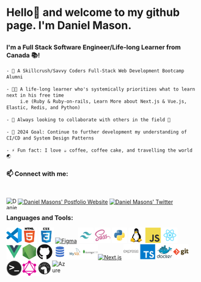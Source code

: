 ### <h1>Hello👋 and welcome to my github page. I'm Daniel Mason.</h1> 

## <h3>I'm a Full Stack Software Engineer/Life-long Learner from Canada 📚!</h3>
 
    - 🌱 A Skillcrush/Savvy Coders Full-Stack Web Development Bootcamp Alumni

    - 👨‍💻 A life-long learner who's systemically prioritizes what to learn next in his free time 
         i.e (Ruby & Ruby-on-rails, Learn More about Next.js & Vue.js, Elastic, Redis, and Python)

    - 👯 Always looking to collaborate with others in the field 📡

    - 🥅 2024 Goal: Continue to further development my understanding of CI/CD and System Design Patterns

    - ⚡ Fun fact: I love ☕ coffee, coffee cake, and travelling the world 🌏

### <h3 align="left">📫 Connect with me:</h3>
<br/>
<p align="left">
<a href="https://www.daniel-mason.dev/" target="blank"><img height="30" width="30" align="center" alt="Daniel Masons' Postfolio Website" src="https://www.daniel-mason.dev/_next/image?url=%2FdanMason.png&w=96&q=75" /></a>
<a href="https://twitter.com/dusmass" target="blank"><img height="30" width="30" align="center" alt="Daniel Masons' Twitter" src="https://cdn.jsdelivr.net/npm/simple-icons@v13/icons/x.svg" /></a>
<a href="https://www.linkedin.com/in/daniel-mason-b21675174/" target="blank"><img align="left" src="https://unpkg.com/simple-icons@v13/icons/linkedin.svg" alt="Daniel Masons' LinkedIn" height="30" width="30" /></a>
</p>

### <h3 align="left">Languages and Tools:</h3>
<p align="left">
<a href="https://code.visualstudio.com/" target="_blank" rel="noreferrer"><img align="left" alt="Visual Studio Code" width="40" height="40" src="https://raw.githubusercontent.com/github/explore/80688e429a7d4ef2fca1e82350fe8e3517d3494d/topics/visual-studio-code/visual-studio-code.png" /></a>
<a href="https://www.w3.org/html/" target="_blank" rel="noreferrer"><img src="https://raw.githubusercontent.com/github/explore/80688e429a7d4ef2fca1e82350fe8e3517d3494d/topics/html/html.png" alt="HTML5" width="40" height="40"/></a>
<a href="https://www.w3schools.com/css/" target="_blank" rel="noreferrer"><img src="https://raw.githubusercontent.com/github/explore/80688e429a7d4ef2fca1e82350fe8e3517d3494d/topics/css/css.png" alt="CSS3" width="40" height="40"/></a>
<a href="https://www.figma.com/" target="_blank" rel="noreferrer"><img src="https://unpkg.com/simple-icons@v13/icons/figma.svg" alt="Figma" width="40" height="40"/></a> 
<a href="https://tailwindcss.com/" target="_blank" rel="noreferrer"><img src="https://raw.githubusercontent.com/github/explore/80688e429a7d4ef2fca1e82350fe8e3517d3494d/topics/tailwind/tailwind.png" alt="Tailwind CSS" width="40" height="40"/></a> 
<a href="https://sass-lang.com/" target="_blank" rel="noreferrer"><img alt="SASS" width="40" height="40" src="https://raw.githubusercontent.com/github/explore/80688e429a7d4ef2fca1e82350fe8e3517d3494d/topics/sass/sass.png"/></a>
<a href="https://www.python.org" target="_blank" rel="noreferrer"><img src="https://raw.githubusercontent.com/github/explore/80688e429a7d4ef2fca1e82350fe8e3517d3494d/topics/python/python.png" alt="python" width="40" height="40"/></a> 
<a href="https://www.linux.org/" target="_blank" rel="noreferrer"><img src="https://raw.githubusercontent.com/github/explore/80688e429a7d4ef2fca1e82350fe8e3517d3494d/topics/linux/linux.png" alt="linux" width="40" height="40"/></a> 
<a href="https://developer.mozilla.org/en-US/docs/Web/JavaScript" target="_blank" rel="noreferrer"><img src="https://raw.githubusercontent.com/github/explore/80688e429a7d4ef2fca1e82350fe8e3517d3494d/topics/javascript/javascript.png" alt="javascript" width="40" height="40"/></a> 
<a href="https://reactjs.org/" target="_blank" rel="noreferrer"><img src="https://raw.githubusercontent.com/github/explore/80688e429a7d4ef2fca1e82350fe8e3517d3494d/topics/react/react.png" alt="react" width="40" height="40"/></a>
<a href="https://nextjs.org/" target="_blank" rel="noreferrer"><img src="https://simpleicons.org/icons/nextdotjs.svg" alt="Next.js" width="40" height="40"/></a> 
<a href="https://vuejs.org/" target="_blank" rel="noreferrer"><img align="left" alt="Vue" width="40" height="40" src="https://raw.githubusercontent.com/github/explore/80688e429a7d4ef2fca1e82350fe8e3517d3494d/topics/vue/vue.png" /></a>
<a href="https://nodejs.org" target="_blank" rel="noreferrer"><img align="left" alt="Node.js" width="40" height="40" src="https://raw.githubusercontent.com/github/explore/80688e429a7d4ef2fca1e82350fe8e3517d3494d/topics/nodejs/nodejs.png" /></a>
<a href="https://expressjs.com" target="_blank" rel="noreferrer"><img src="https://raw.githubusercontent.com/devicons/devicon/master/icons/express/express-original-wordmark.svg" alt="express" width="40" height="40"/></a> 
<a href="https://www.typescriptlang.org/" target="_blank" rel="noreferrer"><img src="https://raw.githubusercontent.com/devicons/devicon/master/icons/typescript/typescript-original.svg" alt="typescript" width="40" height="40"/></a> 
<a href="https://www.docker.com/" target="_blank" rel="noreferrer"><img src="https://raw.githubusercontent.com/devicons/devicon/master/icons/docker/docker-original-wordmark.svg" alt="docker" width="40" height="40"/></a> 
<a href="https://github.com/" target="_blank" rel="noreferrer"><img align="left" alt="GitHub" width="40" height="40" src="https://raw.githubusercontent.com/github/explore/78df643247d429f6cc873026c0622819ad797942/topics/github/github.png" /></a>
<a href="https://git-scm.com/" target="_blank" rel="noreferrer"><img src="https://raw.githubusercontent.com/github/explore/80688e429a7d4ef2fca1e82350fe8e3517d3494d/topics/git/git.png" alt="Git" width="40" height="40"/></a>
<a href="https://www.w3schools.com/sql/" target="_blank" rel="noreferrer"><img align="left" alt="SQL" width="40" height="40" src="https://raw.githubusercontent.com/github/explore/80688e429a7d4ef2fca1e82350fe8e3517d3494d/topics/sql/sql.png" /></a>
<a href="https://www.mysql.com/" target="_blank" rel="noreferrer"><img align="left" alt="MySQL" width="40" height="40" src="https://raw.githubusercontent.com/github/explore/80688e429a7d4ef2fca1e82350fe8e3517d3494d/topics/mysql/mysql.png"/></a>
<a href="https://www.mongodb.com/" target="_blank" rel="noreferrer"><img align="left" alt="MongoDB" width="40" height="40" src="https://raw.githubusercontent.com/github/explore/80688e429a7d4ef2fca1e82350fe8e3517d3494d/topics/mongodb/mongodb.png" /></a>
<a href="https://github.com/microsoft/terminal" target="_blank" rel="noreferrer"><img align="left" alt="Terminal" width="40" height="40"   src="https://raw.githubusercontent.com/github/explore/80688e429a7d4ef2fca1e82350fe8e3517d3494d/topics/terminal/terminal.png" /></a>
<a href="https://graphql.org/" target="_blank" rel="noreferrer"><img align="left" alt="GraphQL" width="40" height="40"src="https://raw.githubusercontent.com/github/explore/80688e429a7d4ef2fca1e82350fe8e3517d3494d/topics/graphql/graphql.png" /></a>
<a href="https://deno.com/" target="_blank" rel="noreferrer"><img align="left" alt="Deno" width="40" height="40" src="https://raw.githubusercontent.com/github/explore/361e2821e2dea67711cde99c9c40ed357061cf27/topics/deno/deno.png" /></a>
<a href="https://azure.microsoft.com/en-ca" target="_blank" rel="noreferrer"><img align="left" alt="Azure" width="40" height="40" src="https://cdn-dynmedia-1.microsoft.com/is/content/microsoftcorp/acom_social_icon_azure" /></a>
</p>
<br />
<br />
